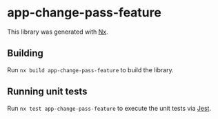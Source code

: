 # app-change-pass-feature

This library was generated with [Nx](https://nx.dev).

## Building

Run `nx build app-change-pass-feature` to build the library.

## Running unit tests

Run `nx test app-change-pass-feature` to execute the unit tests via [Jest](https://jestjs.io).
